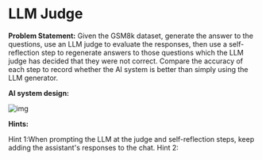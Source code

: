 # LLM Judge 

**Problem Statement:** Given the GSM8k dataset, generate the answer to the questions, 
use an LLM judge to evaluate the responses, 
then use a self-reflection step to regenerate answers to those questions 
which the LLM judge has decided that they were not correct.
Compare the accuracy of each step to record whether the AI system is better than simply using the LLM generator.

**AI system design:**

![img](./media)

**Hints:**

Hint 1:When prompting the LLM at the judge and self-reflection steps, keep adding the assistant's responses to the chat.
Hint 2:  


